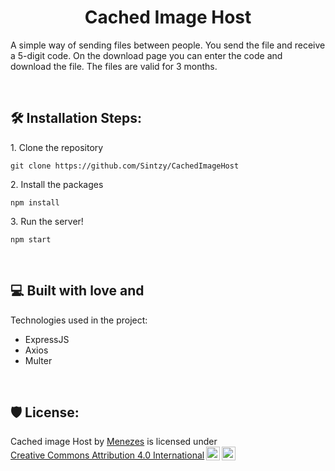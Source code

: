 <h1 align="center" id="title">Cached Image Host</h1>

<p id="description">A simple way of sending files between people. You send the file and receive a 5-digit code. On the download page you can enter the code and download the file. The files are valid for 3 months.</p>
<br>
<h2>🛠️ Installation Steps:</h2>

<p>1. Clone the repository</p>

```
git clone https://github.com/Sintzy/CachedImageHost
```

<p>2. Install the packages</p>

```
npm install
```

<p>3. Run the server!</p>

```
npm start
```
 
<br> 
<h2>💻 Built with love and</h2>

Technologies used in the project:

*   ExpressJS
*   Axios
*   Multer

<br>
<h2>🛡️ License:</h2>

<p xmlns:cc="http://creativecommons.org/ns#" xmlns:dct="http://purl.org/dc/terms/"><span property="dct:title">Cached image Host</span> by <a rel="cc:attributionURL dct:creator" property="cc:attributionName" href="https://github.com/Sintzy/">Menezes</a> is licensed under <a href="https://creativecommons.org/licenses/by/4.0/?ref=chooser-v1" target="_blank" rel="license noopener noreferrer" style="display:inline-block;">Creative Commons Attribution 4.0 International<img style="height:22px!important;margin-left:3px;vertical-align:text-bottom;" src="https://mirrors.creativecommons.org/presskit/icons/cc.svg?ref=chooser-v1" alt=""><img style="height:22px!important;margin-left:3px;vertical-align:text-bottom;" src="https://mirrors.creativecommons.org/presskit/icons/by.svg?ref=chooser-v1" alt=""></a></p>